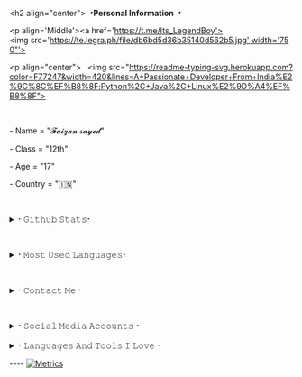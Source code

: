 
 
 ​<h2 align="center"><b> ⠐Personal Information ⠐ </b></h2> 
  
 ​<p align='Middle'><a href='https://t.me/Its_LegendBoy'><img src='https://te.legra.ph/file/db6bd5d36b35140d562b5.jpg' width='750"'></a></p> 
  
 ​<p align="center"> 
 ​  <img src="https://readme-typing-svg.herokuapp.com?color=F77247&width=420&lines=A+Passionate+Developer+From+India%E2%9C%8C%EF%B8%8F;Python%2C+Java%2C+Linux%E2%9D%A4%EF%B8%8F"> 
 ​</p>  
 ​<br> 
  
 ​-​ Name = "𝓕𝓪𝓲𝔃𝓪𝓷 𝓼𝓪𝔂𝓮𝓭" 
  
 ​-​ Class = "12th" 
  
 ​-​ Age = "17" 
  
 ​-​ Country = "🇮🇳" 
  
 ​<details> 
 ​<summary>⠂𝙶𝚒𝚝𝚑𝚞𝚋 𝚂𝚝𝚊𝚝𝚜⠂</summary> 
 ​<h2 align="center"><b>⠂𝙶𝚒𝚝𝚑𝚞𝚋 𝚂𝚝𝚊𝚝𝚜⠐ 
 ​<br> 
 ​<br> 
 ​   
 ​---- 
 ​![​GitHub followers​](https://img.shields.io/github/followers/MASTER-OS?label=Follow&style=social) 
 ​![](https://visitor-badge.glitch.me/badge?page_id=LEGEND-OS.MASTER-OS) 
 ​[![​Profile views​](https://komarev.com/ghpvc/?username=MASTER-OS&label=Profile%20views)](https://github.com/MASTER-OS) 
 ​![​Github Trophy​](https://github-profile-trophy.vercel.app/?username=MASTER-OS) 
 ​   
 ​<a href="https://github-readme-stats.vercel.app/api?username=MASTER-OS&layout=compact&show_icons=true&theme=chartreuse-dark&cache_seconds=1800"> 
 ​    <img width="60%" align="center" alt="𝙼𝚢 𝙶𝚒𝚝𝚑𝚞𝚋 𝚂𝚝𝚊𝚝𝚜" src="https://github-readme-stats.vercel.app/api?username=LEGEND-OS&show_icons=true&include_all_commits=true&theme=chartreuse-dark&cache_seconds=86400" /> 
  
 ​</a> 
 ​</b></h2>   
 ​</details> 
  
 ​<details> 
 ​<summary>⠂𝙼𝚘𝚜𝚝 𝚄𝚜𝚎𝚍 𝙻𝚊𝚗𝚐𝚞𝚊𝚐𝚎𝚜⠂</summary> 
 ​<h2 align="center"><b>⠂𝙼𝚘𝚜𝚝 𝚄𝚜𝚎𝚍 𝙻𝚊𝚗𝚐𝚞𝚊𝚐𝚎𝚜⠐ 
 ​<br> 
 ​<br> 
 ​<a href="https://github-readme-stats.vercel.app/api/top-langs/?username=MASTER-OS&layout=compact&theme=midnight-purple&hide=Css"> 
 ​    <img width="60%" align="center" alt="Most Used Languages" src="https://github-readme-stats.vercel.app/api/top-langs/?username=MASTER-OS&layout=compact&theme=midnight-purple&hide=Css" /> 
 ​</a> 
 ​</b></h2>   
 ​</details> 
  
 ​<details> 
 ​<summary>⠂𝙲𝚘𝚗𝚝𝚊𝚌𝚝 𝙼𝚎⠐</summary> 
 ​<h2 align="center"><b>⠂𝙲𝚘𝚗𝚝𝚊𝚌𝚝 𝙼𝚎⠐ 
 ​  <br> 
 ​  <br> 
 ​   
 ​   
 ​[![​Gmail​](https://img.shields.io/badge/Gmail.com-0072c6?style=for-the-badge&logo=Microsoft-Outlook&logoColor=Green)](botmaster525@gmail.com)</b></h2> 
 ​</details> 
  
  
  
 ​<details> 
 ​<summary>⠂𝚂𝚘𝚌𝚒𝚊𝚕 𝙼𝚎𝚍𝚒𝚊 𝙰𝚌𝚌𝚘𝚞𝚗𝚝𝚜⠐</summary> 
 ​<h2 align="center"><b> ⠂𝚂𝚘𝚌𝚒𝚊𝚕 𝙼𝚎𝚍𝚒𝚊 𝙰𝚌𝚌𝚘𝚞𝚗𝚝𝚜⠐ 
 ​  <br> 
 ​  <br> 
  
 ​[![​Instagram​](https://img.shields.io/badge/-Instagram-E1306C?style=for-the-badge&logo=instagram&logoColor=white)](https://www.instagram.com/Legend_Mr_Hacker) [![​telegram​](https://img.shields.io/badge/Telegram-0088cc?style=for-the-badge&logo=telegram&logocolor=white)](https://t.me/Its_LegendBoy) [![​twitter​](https://img.shields.io/badge/Twitter-1DA1F2?style=for-the-badge&logo=twitter&logoColor=white)](https://twitter.com/Its_LegendBoy) [![​facebook​](https://img.shields.io/badge/Facebook-4267B2?style=for-the-badge&logo=Facebook&logoColor=white)](https://facebook.com/Its_LegendBoy)  [![​Replit​](https://img.shields.io/badge/Repl.it-%230D101E?style=for-the-badge&logo=repl.it&logoColor=white)](https://repl.it/@KrishnaJaiswal1)</b></h2>  
 ​</details> 
 ​<details> 
 ​<summary>⠂𝙻𝚊𝚗𝚐𝚞𝚊𝚐𝚎𝚜 𝙰𝚗𝚍 𝚃𝚘𝚘𝚕𝚜 𝙸 𝙻𝚘𝚟𝚎⠐</summary> 
 ​<h2 align="center"><b>⠂𝙻𝚊𝚗𝚐𝚞𝚊𝚐𝚎𝚜 𝙰𝚗𝚍 𝚃𝚘𝚘𝚕𝚜 𝙸 𝙻𝚘𝚟𝚎⠐ 
 ​  <br> 
 ​  <br> 
 ​  <img alt="Java" src="https://img.shields.io/badge/java-%23ED8B00.svg?&style=for-the-badge&logo=java&logoColor=white"/> 
 ​  <img alt="Python" src="https://img.shields.io/badge/python-%2314354C.svg?&style=for-the-badge&logo=python&logoColor=white"/> 
 ​  <img alt="PHP" src="https://img.shields.io/badge/php-%23777BB4.svg?&style=for-the-badge&logo=php&logoColor=white"/> 
 ​  <img alt="Adobe" src="https://img.shields.io/badge/adobe-%23FF0000.svg?&style=for-the-badge&logo=adobe&logoColor=white"/> 
 ​  <img alt="Visual Studio" src="https://img.shields.io/badge/VisualStudio-5C2D91.svg?&style=for-the-badge&logo=visual-studio&logoColor=white"/> 
 ​  <img alt="GitHub" src="https://img.shields.io/badge/github-%23121011.svg?&style=for-the-badge&logo=github&logoColor=white"/> 
 ​  <img alt="Git" src="https://img.shields.io/badge/git-%23F05033.svg?&style=for-the-badge&logo=git&logoColor=white"/> 
 ​  <img alt="AWS" src="https://img.shields.io/badge/AWS-%23FF9900.svg?&style=for-the-badge&logo=amazon-aws&logoColor=white"/> 
 ​  <img alt="Azure" src="https://img.shields.io/badge/azure-%230072C6.svg?&style=for-the-badge&logo=azure-devops&logoColor=white"/> 
 ​  <img alt="Heroku" src="https://img.shields.io/badge/heroku-%23430098.svg?&style=for-the-badge&logo=heroku&logoColor=white"/> 
 ​  <img alt="MySQL" src="https://img.shields.io/badge/mysql-%2300f.svg?&style=for-the-badge&logo=mysql&logoColor=white"/> 
 ​  <img alt="Visual Studio Code" src="https://img.shields.io/badge/VisualStudioCode-0078d7.svg?&style=for-the-badge&logo=visual-studio-code&logoColor=white"/>         
 ​  <img alt="Postgres" src ="https://img.shields.io/badge/postgres-%23316192.svg?&style=for-the-badge&logo=postgresql&logoColor=white"/> 
 ​  <img alt="MongoDB" src ="https://img.shields.io/badge/MongoDB-%234ea94b.svg?&style=for-the-badge&logo=mongodb&logoColor=white"/> 
 ​  <img alt="SQLite" src ="https://img.shields.io/badge/sqlite-%2307405e.svg?&style=for-the-badge&logo=sqlite&logoColor=white"/> 
 ​  <img alt="Oracle" src ="https://img.shields.io/badge/oracle-%23F00000.svg?&style=for-the-badge&logo=oracle&logoColor=white" /> 
 ​  <img alt="Redis" src="https://img.shields.io/badge/redis-%23DD0031.svg?&style=for-the-badge&logo=redis&logoColor=white"/> 
 ​  <img alt="Ubuntu" src="https://img.shields.io/badge/Ubuntu-E95420?style=for-the-badge&logo=ubuntu&logoColor=white" /> 
 ​  <img alt="Debian" src="https://img.shields.io/badge/Debian-D70A53?style=for-the-badge&logo=debian&logoColor=white" />           
 ​  <img alt="Windows 10" src="https://img.shields.io/badge/Windows-0078D6?style=for-the-badge&logo=windows&logoColor=white" /> 
 ​  <img alt="Android" src="https://img.shields.io/badge/Android-3DDC84?style=for-the-badge&logo=android&logoColor=white" /> 
 ​</b></h2> 
 ​</details> 
  
 ​---- 
 ​[![​Metrics​](https://metrics.lecoq.io/LEGEND-OS?template=classic&base.header=0&base.metadata=0&isocalendar=1&languages=1&people=1&isocalendar.duration=half-year&languages.limit=8&languages.sections=most-used&languages.colors=github&languages.threshold=0%25&languages.indepth=false&languages.recent.load=300&languages.recent.days=14&people.limit=24&people.size=28&people.types=followers%2C%20following&people.identicons=false&people.shuffle=false&config.timezone=Asia%2FCalcutta)](https://t.me/The_LegendBoy)
